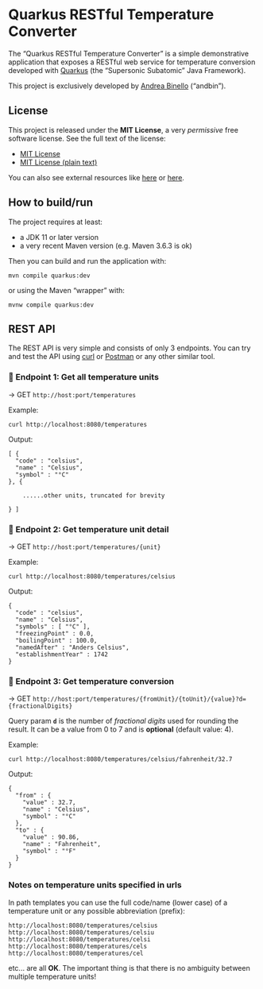 # Quarkus RESTful Temperature Converter

The &ldquo;Quarkus RESTful Temperature Converter&rdquo; is a simple demonstrative application that exposes a RESTful web service for temperature conversion developed with [Quarkus](https://quarkus.io) (the &ldquo;Supersonic Subatomic&rdquo; Java Framework).

This project is exclusively developed by [Andrea Binello](https://andbin.it/who-i-am) (&ldquo;andbin&rdquo;).

## License

This project is released under the **MIT License**, a very *permissive* free software license. See the full text of the license:

* [MIT License](MIT-LICENSE.md)
* [MIT License (plain text)](MIT-LICENSE.txt)

You can also see external resources like [here](https://opensource.org/licenses/MIT "The MIT License (MIT) | Open Source Initiative") or [here](https://choosealicense.com/licenses/mit/ "MIT License - Choose a License").

## How to build/run

The project requires at least:

* a JDK 11 or later version
* a very recent Maven version (e.g. Maven 3.6.3 is ok)

Then you can build and run the application with:

```shell
mvn compile quarkus:dev
```

or using the Maven &ldquo;wrapper&rdquo; with:

```shell
mvnw compile quarkus:dev
```

## REST API

The REST API is very simple and consists of only 3 endpoints. You can try and test the API using [curl](https://curl.se) or [Postman](https://www.postman.com/downloads/) or any other similar tool.

### :small_blue_diamond: Endpoint 1: Get all temperature units

&#8594; GET `http://host:port/temperatures`

Example:

```shell
curl http://localhost:8080/temperatures
```

Output:

```console
[ {
  "code" : "celsius",
  "name" : "Celsius",
  "symbol" : "°C"
}, {

    ......other units, truncated for brevity

} ]
```

### :small_blue_diamond: Endpoint 2: Get temperature unit detail

&#8594; GET `http://host:port/temperatures/{unit}`

Example:

```shell
curl http://localhost:8080/temperatures/celsius
```

Output:

```console
{
  "code" : "celsius",
  "name" : "Celsius",
  "symbols" : [ "°C" ],
  "freezingPoint" : 0.0,
  "boilingPoint" : 100.0,
  "namedAfter" : "Anders Celsius",
  "establishmentYear" : 1742
}
```

### :small_blue_diamond: Endpoint 3: Get temperature conversion

&#8594; GET `http://host:port/temperatures/{fromUnit}/{toUnit}/{value}?d={fractionalDigits}`

Query param **`d`** is the number of *fractional digits* used for rounding the result. It can be a value from 0 to 7 and is **optional** (default value: 4).

Example:

```shell
curl http://localhost:8080/temperatures/celsius/fahrenheit/32.7
```

Output:

```console
{
  "from" : {
    "value" : 32.7,
    "name" : "Celsius",
    "symbol" : "°C"
  },
  "to" : {
    "value" : 90.86,
    "name" : "Fahrenheit",
    "symbol" : "°F"
  }
}
```

### Notes on temperature units specified in urls

In path templates you can use the full code/name (lower case) of a temperature unit or any possible abbreviation (prefix):

```
http://localhost:8080/temperatures/celsius
http://localhost:8080/temperatures/celsiu
http://localhost:8080/temperatures/celsi
http://localhost:8080/temperatures/cels
http://localhost:8080/temperatures/cel
```

etc... are all **OK**. The important thing is that there is no ambiguity between multiple temperature units!
